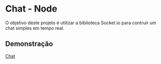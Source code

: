 
# Chat - Node

O objetivo deste projeto é utilizar a biblioteca Socket.io para contruir um chat simples em tempo real. 




## Demonstração

[Chat](https://chat-react-19ew.onrender.com/)



